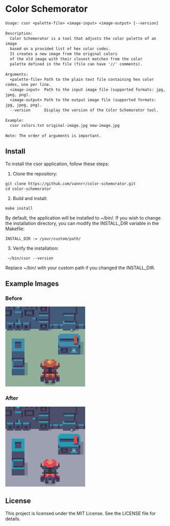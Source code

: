 # Color Schemorator

```
Usage: csor <palette-file> <image-input> <image-output> [--version]

Description:
  Color Schemorator is a tool that adjusts the color palette of an image
  based on a provided list of hex color codes.
  It creates a new image from the original colors
  of the old image with their closest matches from the color
  palette defined in the file (file can have '//' comments).

Arguments:
  <palette-file> Path to the plain text file containing hex color codes, one per line.
  <image-input>  Path to the input image file (supported formats: jpg, jpeg, png).
  <image-output> Path to the output image file (supported formats: jpg, jpeg, png).
  --version      Display the version of the Color Schemorator tool.

Example:
  csor colors.txt original-image.jpg new-image.jpg

Note: The order of arguments is important.
```

## Install

To install the csor application, follow these steps:

1) Clone the repository:
```
git clone https://github.com/vannrr/color-schemorator.git
cd color-schemorator
```

2) Build and install:
```
make install
```
By default, the application will be installed to ~/bin/.
If you wish to change the installation directory,
you can modify the INSTALL_DIR variable in the Makefile:
```
INSTALL_DIR := /your/custom/path/
```
3) Verify the installation:
```
 ~/bin/csor --version
```
Replace ~/bin/ with your custom path if you changed the INSTALL_DIR.


## Example Images

### Before
![Alt text](/image-handling/test-img-input.png?raw=true "Before image")

### After
![Alt text](/image-handling/test-img-output-expect.png?raw=true "After image")


## License

This project is licensed under the MIT License. See the LICENSE file for details.
